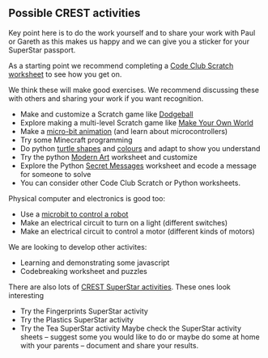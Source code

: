 ## Possible CREST activities

Key point here is to do the work yourself and to share your work with Paul or Gareth as this makes us happy and we can give you a sticker for your SuperStar passport. 

As a starting point we recommend completing a [Code Club Scratch worksheet](https://projects.raspberrypi.org/en/codeclub/scratch-module-1) to see how you get on. 

We think these will make good exercises. 
We recommend discussing these with others and sharing your work if you want recognition. 
* Make and customize a Scratch game like [Dodgeball](https://projects.raspberrypi.org/en/projects/dodgeball)
* Explore making a multi-level Scratch game like [Make Your Own World](https://projects.raspberrypi.org/en/projects/create-your-own-world)
* Make a [micro-bit animation](https://microbit.org/projects/make-it-code-it/animated-animals/) (and learn about microcontrollers)
* Try some Minecraft programming
* Do python [turtle shapes](https://github.com/brennanpincardiff/rhiwbina_codeclub_projects/blob/master/python_shapes.md) and [colours](https://github.com/brennanpincardiff/rhiwbina_codeclub_projects/blob/master/python_shapes_colours.md) and adapt to show you understand	
* Try the python [Modern Art](https://projects.raspberrypi.org/en/projects/modern-art) worksheet and customize
* Explore the Python [Secret Messages](https://projects.raspberrypi.org/en/projects/secret-messages) worksheet and ecode a message for someone to solve
* You can consider other Code Club Scratch or Python worksheets. 

Physical computer and electronics is good too:
* Use a [microbit to control a robot](https://4tronix.co.uk/blog/?p=2068)
* Make an electrical circuit to turn on a light (different switches)
* Make an electrical circuit to control a motor (different kinds of motors)

We are looking to develop other activites:
* Learning and demonstrating some javascript  
* Codebreaking worksheet and puzzles

There are also lots of [CREST SuperStar activities](https://primarylibrary.crestawards.org/). 
These ones look interesting
* Try the Fingerprints SuperStar activity
* Try the Plastics SuperStar activity
* Try the Tea SuperStar activity 
Maybe check the SuperStar activity sheets – suggest some you would like to do or maybe do some at home with your parents – document and share your results. 






